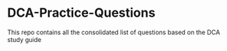 # DCA-Practice-Questions
This repo contains all the consolidated list of questions based on the DCA study guide
